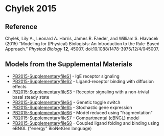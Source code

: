# Chylek 2015
## Reference
Chylek, Lily A., Leonard A. Harris, James R. Faeder, and William S. Hlavacek (2015) “Modeling for (Physical) Biologists: An Introduction to the Rule-Based Approach.” *Physical Biology* **12**, 45007. doi:10.1088/1478-3975/12/4/045007.

## Models from the Supplemental Materials
* [PB2015-SupplementaryfileS1](PB2015-SupplementaryfileS1.bngl.txt) - IgE receptor signaling
* [PB2015-SupplementaryfileS2](PB2015-SupplementaryfileS2.bngl.txt) - Ligand-receptor binding with diffusion effects
* [PB2015-SupplementaryfileS3](PB2015-SupplementaryfileS3.bngl.txt) - Receptor signaling with a non-trivial basal steady state
* [PB2015-SupplementaryfileS4](PB2015-SupplementaryfileS4.bngl.txt) - Genetic toggle switch
* [PB2015-SupplementaryfileS5](PB2015-SupplementaryfileS5.bngl.txt) - Stochastic gene expression
* [PB2015-SupplementaryfileS6](PB2015-SupplementaryfileS6.bngl.txt) - Model reduced using "fragmentation"
* [PB2015-SupplementaryfileS7](PB2015-SupplementaryfileS7.bngl.txt) - Compartmental (cBNGL) model
* [PB2015-SupplementaryfileS8](PB2015-SupplementaryfileS8.bngl.txt) - Coupled ligand folding and binding using eBNGL ("energy" BioNetGen language)
